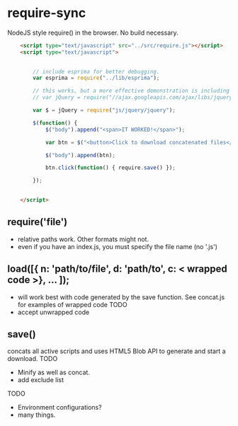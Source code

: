 require-sync
============

NodeJS style require() in the browser.  No build necessary.


```html
	<script type="text/javascript" src="../src/require.js"></script>
	<script type="text/javascript">
		

		// include esprima for better debugging.
		var esprima = require("../lib/esprima");

		// this works, but a more effective demonstration is including all of the 75+ source files
		// var jQuery = require("//ajax.googleapis.com/ajax/libs/jquery/1.10.2/jquery.min");

		var $ = jQuery = require("js/jquery/jquery");

		$(function() {
			$("body").append("<span>IT WORKED!</span>");

			var btn = $("<button>Click to download concatenated files</button>");

			$("body").append(btn);

			btn.click(function() { require.save() });

		});
		

	</script>
```

require('file')
---
- relative paths work.  Other formats might not.
- even if you have an index.js, you must specify the file name (no '.js')

load([{ n: 'path/to/file', d: 'path/to', c: < wrapped code >}, ... ]);
---
- will work best with code generated by the save function.  See concat.js for examples of wrapped code
TODO
- accept unwrapped code

save()
---
concats all active scripts and uses HTML5 Blob API to generate and start a download.
TODO
- Minify as well as concat.
- add exclude list


TODO
- Environment configurations?
- many things.







